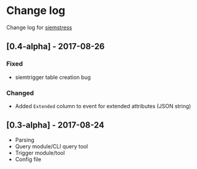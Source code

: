 # Change log
Change log for [siemstress](https://github.com/dogoncouch/siemstress)

## [0.4-alpha] - 2017-08-26
### Fixed
- siemtrigger table creation bug

### Changed
- Added `Extended` column to event for extended attributes (JSON string)

## [0.3-alpha] - 2017-08-24
- Parsing
- Query module/CLI query tool
- Trigger module/tool
- Config file
